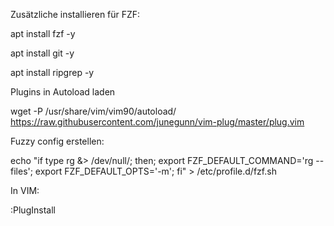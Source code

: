 Zusätzliche installieren für FZF:

apt install fzf -y

apt install git -y

apt install ripgrep -y

Plugins in Autoload laden 

wget -P /usr/share/vim/vim90/autoload/ https://raw.githubusercontent.com/junegunn/vim-plug/master/plug.vim


Fuzzy config erstellen:

echo "if type rg &> /dev/null/; then; export FZF_DEFAULT_COMMAND='rg --files'; export FZF_DEFAULT_OPTS='-m'; fi" > /etc/profile.d/fzf.sh

In VIM:

:PlugInstall
